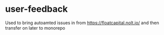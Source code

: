 # user-feedback
Used to bring autoamted issues in from https://floatcapital.nolt.io/ and then transfer on later to monorepo
